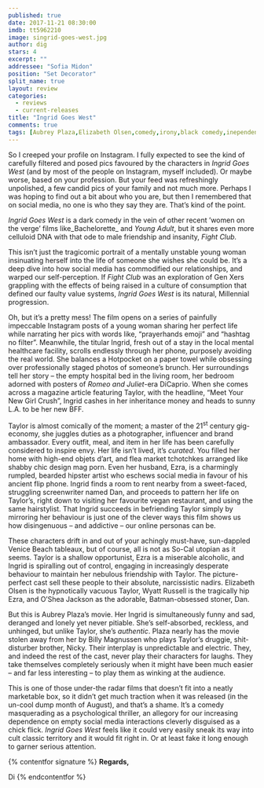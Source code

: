 ```yaml
---
published: true
date: 2017-11-21 08:30:00
imdb: tt5962210
image: singrid-goes-west.jpg
author: dig
stars: 4
excerpt: ""
addressee: "Sofia Midon"
position: "Set Decorator"
split_name: true
layout: review
categories: 
  - reviews
  - current-releases
title: "Ingrid Goes West"
comments: true
tags: [Aubrey Plaza,Elizabeth Olsen,comedy,irony,black comedy,inependent]
---
```

So I creeped your profile on Instagram.  I fully expected  to see the kind of carefully filtered and posed pics favoured by the characters in _Ingrid Goes West_ (and by most of the people on Instagram, myself included). Or maybe worse, based on your profession. But your feed was refreshingly unpolished, a few candid pics of your family and not much more. Perhaps I was hoping to find out a bit about who you are, but then I remembered that on social media, no one is who they say they are. That’s kind of the point.

_Ingrid Goes West_ is a dark comedy in the vein of other recent ’women on the verge’ films like_Bachelorette_ and _Young Adult_, but it shares even more celluloid DNA with that ode to male friendship and insanity, _Fight Club._

This isn’t just the tragicomic portrait of a mentally unstable young woman insinuating herself into the life of someone she wishes she could be. It’s a deep dive into how social media has commodified our relationships, and warped our self-perception. If _Fight Club_ was an exploration of Gen Xers grappling with the effects of being raised in a culture of consumption that defined our faulty value systems, _Ingrid Goes West_ is its natural, Millennial progression.

Oh, but it’s a pretty mess! The film opens on a series of painfully impeccable Instagram posts of a young woman sharing her perfect life while narrating her pics with words like, “prayerhands emoji” and “hashtag no filter”. Meanwhile, the titular Ingrid, fresh out of a stay in the local mental healthcare facility, scrolls endlessly through her phone, purposely avoiding the real world. She balances a Hotpocket on a paper towel while obsessing over professionally staged photos of someone’s brunch. Her surroundings tell her story – the empty hospital bed in the living room, her bedroom adorned with posters of _Romeo and Juliet_-era DiCaprio. When she comes across a magazine article featuring Taylor, with the headline, “Meet Your New Girl Crush”, Ingrid cashes in her inheritance money and heads to sunny L.A. to be her new BFF.

Taylor is almost comically of the moment; a master of the 21<sup>st</sup> century gig-economy, she juggles duties as a photographer, influencer and brand ambassador. Every outfit, meal, and item in her life has been carefully considered to inspire envy. Her life isn’t lived, it’s _curated_. You filled her home with high-end objets d’art, and flea market tchotchkes arranged like shabby chic design mag porn. Even her husband, Ezra, is a charmingly rumpled, bearded hipster artist who eschews social media in favour of his ancient flip phone. Ingrid finds a room to rent nearby from a sweet-faced, struggling screenwriter named Dan, and proceeds to pattern her life on Taylor’s, right down to visiting her favourite vegan restaurant, and using the same hairstylist. That Ingrid succeeds in befriending Taylor simply by mirroring her behaviour is just one of the clever ways this film shows us how disingenuous – and addictive – our online personas can be.

These characters drift in and out of your achingly must-have, sun-dappled Venice Beach tableaux, but of course, all is not as So-Cal utopian as it seems. Taylor is a shallow opportunist, Ezra is a miserable alcoholic, and Ingrid is spiralling out of control, engaging in increasingly desperate behaviour to maintain her nebulous friendship with Taylor. The picture-perfect cast sell these people to their absolute, narcissistic nadirs. Elizabeth Olsen is the hypnotically vacuous Taylor, Wyatt Russell is the tragically hip Ezra, and O’Shea Jackson as the adorable, Batman-obsessed stoner, Dan.

But this is Aubrey Plaza’s movie. Her Ingrid is simultaneously funny and sad, deranged and lonely yet never pitiable. She’s self-absorbed, reckless, and unhinged, but unlike Taylor, she’s _authentic_. Plaza nearly has the movie stolen away from her by Billy Magnussen who plays Taylor’s druggie, shit-disturber brother, Nicky. Their interplay is unpredictable and electric. They, and indeed the rest of the cast, never play their characters for laughs. They take themselves completely seriously when it might have been much easier – and far less interesting – to play them as winking at the audience.

This is one of those under-the radar films that doesn’t fit into a neatly marketable box, so it didn’t get much traction when it was released (in the un-cool dump month of August), and that’s a shame. It’s a comedy masquerading as a psychological thriller, an allegory for our increasing dependence on empty social media interactions cleverly disguised as a chick flick. _Ingrid Goes West_ feels like it could very easily sneak its way into cult classic territory and it would fit right in. Or at least fake it long enough to garner serious attention.

{% contentfor signature %}
**Regards,**

Di
{% endcontentfor %}